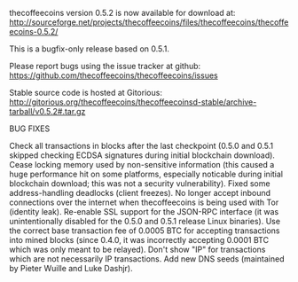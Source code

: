 thecoffeecoins version 0.5.2 is now available for download at:
http://sourceforge.net/projects/thecoffeecoins/files/thecoffeecoins/thecoffeecoins-0.5.2/

This is a bugfix-only release based on 0.5.1.

Please report bugs using the issue tracker at github:
https://github.com/thecoffeecoins/thecoffeecoins/issues

Stable source code is hosted at Gitorious:
http://gitorious.org/thecoffeecoins/thecoffeecoinsd-stable/archive-tarball/v0.5.2#.tar.gz

BUG FIXES

Check all transactions in blocks after the last checkpoint (0.5.0 and 0.5.1 skipped checking ECDSA signatures during initial blockchain download).
Cease locking memory used by non-sensitive information (this caused a huge performance hit on some platforms, especially noticable during initial blockchain download; this was
not a security vulnerability).
Fixed some address-handling deadlocks (client freezes).
No longer accept inbound connections over the internet when thecoffeecoins is being used with Tor (identity leak).
Re-enable SSL support for the JSON-RPC interface (it was unintentionally disabled for the 0.5.0 and 0.5.1 release Linux binaries).
Use the correct base transaction fee of 0.0005 BTC for accepting transactions into mined blocks (since 0.4.0, it was incorrectly accepting 0.0001 BTC which was only meant to be relayed).
Don't show "IP" for transactions which are not necessarily IP transactions.
Add new DNS seeds (maintained by Pieter Wuille and Luke Dashjr).
